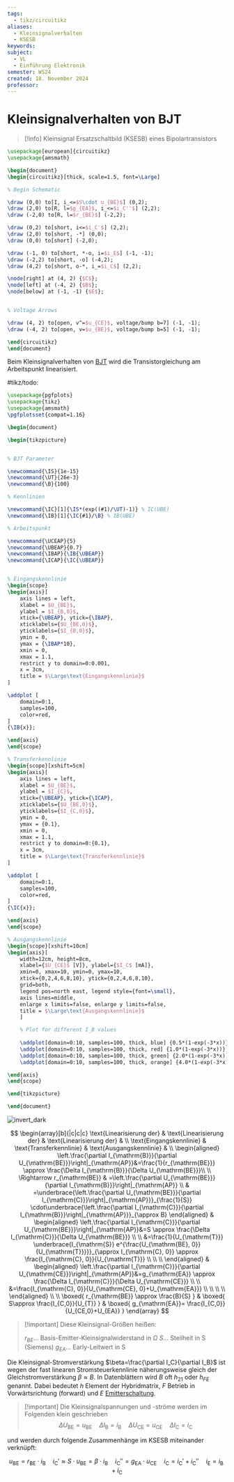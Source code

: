 ```yaml
---
tags:
  - tikz/circuitikz
aliases:
  - Kleinsignalverhalten
  - KSESB
keywords: 
subject:
  - VL
  - Einführung Elektronik
semester: WS24
created: 18. November 2024
professor:
---
```

 

# Kleinsignalverhalten von BJT

> [!info] Kleinsignal Ersatzschaltbild (KSESB) eines Bipolartransistors
>
```tikz
\usepackage[european]{circuitikz}
\usepackage{amsmath}

\begin{document}
\begin{circuitikz}[thick, scale=1.5, font=\Large]

% Begin Schematic

\draw (0,0) to[I, i_<=$S\cdot u_{BE}$] (0,2);
\draw (2,0) to[R, l=$g_{EA}$, i_<=$i_C''$] (2,2);
\draw (-2,0) to[R, l=$r_{BE}$] (-2,2);

\draw (0,2) to[short, i<=$i_C'$] (2,2);
\draw (2,0) to[short, -*] (0,0);
\draw (0,0) to[short] (-2,0);

\draw (-1, 0) to[short, *-o, i=$i_E$] (-1, -1);
\draw (-2,2) to[short, -o] (-4,2);
\draw (4,2) to[short, o-*, i_=$i_C$] (2,2);

\node[right] at (4, 2) {$C$};
\node[left] at (-4, 2) {$B$};
\node[below] at (-1, -1) {$E$};


% Voltage Arrows

\draw (4, 2) to[open, v^=$u_{CE}$, voltage/bump b=7] (-1, -1);
\draw (-4, 2) to[open, v=$u_{BE}$, voltage/bump b=5] (-1, -1);

\end{circuitikz}
\end{document}
```


Beim Kleinsignalverhalten von [BJT](Bipolartransistor.md) wird die Transistorgleichung am Arbeitspunkt linearisiert.


#tikz/todo:

```tikz
\usepackage{pgfplots}
\usepackage{tikz}
\usepackage{amsmath}
\pgfplotsset{compat=1.16}

\begin{document}

\begin{tikzpicture}


% BJT Parameter

\newcommand{\IS}{1e-15}
\newcommand{\UT}{26e-3}
\newcommand{\B}{100}

% Kennlinien

\newcommand{\IC}[1]{\IS*(exp((#1)/\UT)-1)} % IC(UBE)
\newcommand{\IB}[1]{\IC{#1}/\B} % IB(UBE)

% Arbeitspunkt

\newcommand{\UCEAP}{5}
\newcommand{\UBEAP}{0.7}
\newcommand{\IBAP}{\IB{\UBEAP}}
\newcommand{\ICAP}{\IC{\UBEAP}}


% Eingangskennlinie
\begin{scope}
\begin{axis}[
    axis lines = left,
    xlabel = $U_{BE}$,
    ylabel = $I_{B,0}$,
    xtick={\UBEAP}, ytick={\IBAP},
    xticklabels={$U_{BE,0}$},
    yticklabels={$I_{B,0}$},
    ymin = 0,
    ymax = {\IBAP*10},
    xmin = 0,
    xmax = 1.1,
    restrict y to domain=0:0.001,
    x = 3cm,
    title = $\Large\text{Eingangskennlinie}$
]

\addplot [
    domain=0:1, 
    samples=100,
    color=red,
]
{\IB{x}};

\end{axis}
\end{scope}

% Transferkennlinie
\begin{scope}[xshift=5cm]
\begin{axis}[
    axis lines = left,
    xlabel = $U_{BE}$,
    ylabel = $I_{C}$,
    xtick={\UBEAP}, ytick={\ICAP},
    xticklabels={$U_{BE,0}$},
    yticklabels={$I_{C,0}$},
    ymin = 0,
    ymax = {0.1},
    xmin = 0,
    xmax = 1.1,
    restrict y to domain=0:{0.1},
    x = 3cm,
    title = $\Large\text{Transferkennlinie}$
]

\addplot [
    domain=0:1, 
    samples=100, 
    color=red,
]
{\IC{x}};

\end{axis}
\end{scope}

% Ausgangskennlinie
\begin{scope}[xshift=10cm]
\begin{axis}[
    width=12cm, height=8cm,
    xlabel={$U_{CE}$ [V]}, ylabel={$I_C$ [mA]},
    xmin=0, xmax=10, ymin=0, ymax=10,
    xtick={0,2,4,6,8,10}, ytick={0,2,4,6,8,10},
    grid=both,
    legend pos=north east, legend style={font=\small},
    axis lines=middle,
    enlarge x limits=false, enlarge y limits=false,
    title = $\Large\text{Ausgangskennlinie}$
    ]

    % Plot for different I_B values
    
    \addplot[domain=0:10, samples=100, thick, blue] {0.5*(1-exp(-3*x))}; \addlegendentry{$I_B = 0.5$ mA}
    \addplot[domain=0:10, samples=100, thick, red] {1.0*(1-exp(-3*x))}; \addlegendentry{$I_B = 1.0$ mA}
    \addplot[domain=0:10, samples=100, thick, green] {2.0*(1-exp(-3*x))}; \addlegendentry{$I_B = 2.0$ mA}
    \addplot[domain=0:10, samples=100, thick, orange] {4.0*(1-exp(-3*x))}; \addlegendentry{$I_B = 4.0$ mA}

\end{axis}
\end{scope}

\end{tikzpicture}

\end{document}
```

![invert_dark](assets/KS_KL.png)

$$
\begin{array}[b]{|c|c|c}
\text{Linearisierung der} &
\text{Linearisierung der} &
\text{Linearisierung der} &
\\
\text{Eingangskennlinie} &
\text{Transferkennlinie} &
\text{Ausgangskennlinie} &
\\
\begin{aligned}
\left.\frac{\partial I_{\mathrm{B}}}{\partial U_{\mathrm{BE}}}\right|_{\mathrm{AP}}&=\frac{1}{r_{\mathrm{BE}}} \approx \frac{\Delta I_{\mathrm{B}}}{\Delta U_{\mathrm{BE}}}\\ \\
\Rightarrow r_{\mathrm{BE}} & =\left.\frac{\partial U_{\mathrm{BE}}}{\partial I_{\mathrm{B}}}\right|_{\mathrm{AP}} \\
& =\underbrace{\left.\frac{\partial U_{\mathrm{BE}}}{\partial I_{\mathrm{C}}}\right|_{\mathrm{AP}}}_{\frac{1}{S}} \cdot\underbrace{\left.\frac{\partial I_{\mathrm{C}}}{\partial I_{\mathrm{B}}}\right|_{\mathrm{AP}}}_{\approx B}
\end{aligned}
&
\begin{aligned}
\left.\frac{\partial I_{\mathrm{C}}}{\partial U_{\mathrm{BE}}}\right|_{\mathrm{AP}}&=S \approx \frac{\Delta I_{\mathrm{C}}}{\Delta U_{\mathrm{BE}}} \\ \\
&=\frac{1}{U_{\mathrm{T}}} \underbrace{I_{\mathrm{S}} e^{\frac{U_{\mathrm{BE}, 0}}{U_{\mathrm{T}}}}}_{\approx I_{\mathrm{C}, 0}} \approx \frac{I_{\mathrm{C}, 0}}{U_{\mathrm{T}}} \\ \\ \\
\end{aligned}
&
\begin{aligned}
\left.\frac{\partial I_{\mathrm{C}}}{\partial U_{\mathrm{CE}}}\right|_{\mathrm{AP}}&=g_{\mathrm{EA}} \approx \frac{\Delta I_{\mathrm{C}}}{\Delta U_{\mathrm{CE}}} \\ \\
&=\frac{I_{\mathrm{C}, 0}}{U_{\mathrm{CE}, 0}+U_{\mathrm{EA}}} \\ \\ \\ \\
\end{aligned} \\ \\
\boxed{ r_{\mathrm{BE}} \approx \frac{B}{S} } & \boxed{ S\approx \frac{I_{C,0}}{U_{T}} } & \boxed{ g_{\mathrm{EA}}= \frac{I_{C,0}}{U_{CE,0}+U_{EA}} } 
\end{array}
$$


> [!important] Diese Kleinsignal-Größen heißen:
> 
> $r_{B E}\dots$ Basis-Emitter-Kleinsignalwiderstand in $\Omega$
> $S\dots$ Steilheit in S (Siemens)
> $g_{E A}\dots$ Early-Leitwert in S
> 

Die Kleinsignal-Stromverstärkung $\beta=\frac{\partial I_C}{\partial I_B}$ ist wegen der fast linearen Stromsteuerkennlinie näherungsweise gleich der Gleichstromverstärkung $\beta \approx B$. In Datenblättern wird $B$ oft $h_{21}$ oder $h_{F E}$ genannt. Dabei bedeutet $h$ Element der Hybridmatrix, $F$ Betrieb in Vorwärtsrichtung (forward) und $E$ [Emitterschaltung](Kollektorfolger.md).

> [!important] Die Kleinsignalspannungen und -ströme werden im Folgenden klein geschrieben
> $$ \Delta U_{\mathrm{BE}}=u_{\mathrm{BE}} \quad \Delta I_{\mathrm{B}}=i_{\mathrm{B}} \quad \Delta U_{\mathrm{CE}}=u_{\mathrm{CE}} \quad \Delta I_{\mathrm{C}}=i_{\mathrm{C}} $$

und werden durch folgende Zusammenhänge im KSESB miteinander verknüpft:

$$
u_{\mathrm{BE}}=r_{\mathrm{BE}}\cdot i_{\mathrm{B}} \quad i_{\mathrm{C}}' \approx S\cdot u_{\mathrm{BE}}=\beta \cdot i_{\mathrm{B}} \quad i_{\mathrm{C}}''=g_{\mathrm{EA}} \cdot u_{\mathrm{CE}} \quad i_{\mathrm{C}}=i_{\mathrm{C}}'+i_{\mathrm{C}}'' \quad i_{\mathrm{E}}=i_{\mathrm{B}}+i_{\mathrm{C}}
$$
